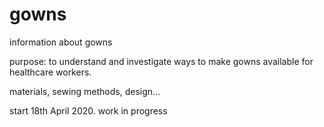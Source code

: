 # gowns
information about gowns 

purpose:  to understand and investigate ways to make gowns available for healthcare workers.

materials, sewing methods, design...

start 18th April 2020.  work in progress
